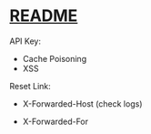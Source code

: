 [README](README)
===

API Key:

- Cache Poisoning
- XSS

Reset Link:

- X-Forwarded-Host (check logs)

- X-Forwarded-For
